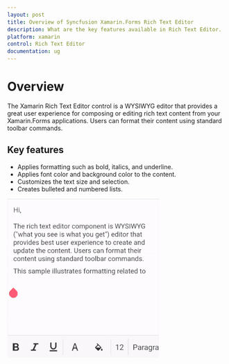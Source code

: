 ```yaml
---
layout: post
title: Overview of Syncfusion Xamarin.Forms Rich Text Editor
description: What are the key features available in Rich Text Editor.
platform: xamarin
control: Rich Text Editor
documentation: ug
---
```


# Overview

The Xamarin Rich Text Editor control is a WYSIWYG editor that provides a great user experience for composing or editing rich text content from your Xamarin.Forms applications. Users can format their content using standard toolbar commands.

## Key features

* Applies formatting such as bold, italics, and underline.
* Applies font color and background color to the content.
* Customizes the text size and selection.
* Creates bulleted and numbered lists.


![Overview of Rich Text Editor](SfRichTextEditor_Images/Overview.gif)
